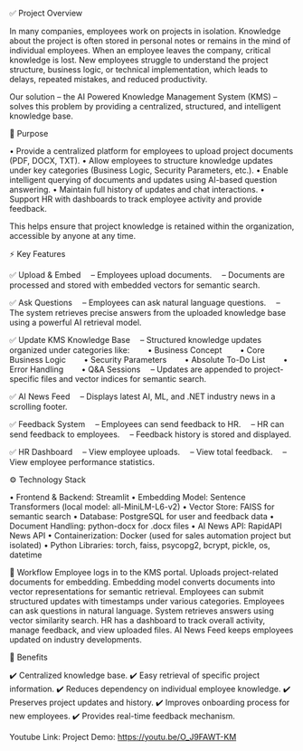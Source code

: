 ✅ Project Overview

In many companies, employees work on projects in isolation. Knowledge about the project is often stored in personal notes or remains in the mind of individual employees.
When an employee leaves the company, critical knowledge is lost. New employees struggle to understand the project structure, business logic, or technical implementation, which leads to delays, repeated mistakes, and reduced productivity.

Our solution – the AI Powered Knowledge Management System (KMS) – solves this problem by providing a centralized, structured, and intelligent knowledge base.

🎯 Purpose

• Provide a centralized platform for employees to upload project documents (PDF, DOCX, TXT).
• Allow employees to structure knowledge updates under key categories (Business Logic, Security Parameters, etc.).
• Enable intelligent querying of documents and updates using AI-based question answering.
• Maintain full history of updates and chat interactions.
• Support HR with dashboards to track employee activity and provide feedback.

This helps ensure that project knowledge is retained within the organization, accessible by anyone at any time.

⚡ Key Features

✅ Upload & Embed
 – Employees upload documents.
 – Documents are processed and stored with embedded vectors for semantic search.

✅ Ask Questions
 – Employees can ask natural language questions.
 – The system retrieves precise answers from the uploaded knowledge base using a powerful AI retrieval model.

✅ Update KMS Knowledge Base
 – Structured knowledge updates organized under categories like:
  • Business Concept
  • Core Business Logic
  • Security Parameters
  • Absolute To-Do List
  • Error Handling
  • Q&A Sessions
 – Updates are appended to project-specific files and vector indices for semantic search.

✅ AI News Feed
 – Displays latest AI, ML, and .NET industry news in a scrolling footer.

✅ Feedback System
 – Employees can send feedback to HR.
 – HR can send feedback to employees.
 – Feedback history is stored and displayed.

✅ HR Dashboard
 – View employee uploads.
 – View total feedback.
 – View employee performance statistics.

⚙️ Technology Stack

• Frontend & Backend: Streamlit
• Embedding Model: Sentence Transformers (local model: all-MiniLM-L6-v2)
• Vector Store: FAISS for semantic search
• Database: PostgreSQL for user and feedback data
• Document Handling: python-docx for .docx files
• AI News API: RapidAPI News API
• Containerization: Docker (used for sales automation project but isolated)
• Python Libraries: torch, faiss, psycopg2, bcrypt, pickle, os, datetime

🚀 Workflow
Employee logs in to the KMS portal.
Uploads project-related documents for embedding.
Embedding model converts documents into vector representations for semantic retrieval.
Employees can submit structured updates with timestamps under various categories.
Employees can ask questions in natural language. System retrieves answers using vector similarity search.
HR has a dashboard to track overall activity, manage feedback, and view uploaded files.
AI News Feed keeps employees updated on industry developments.

🎯 Benefits

✔️ Centralized knowledge base.
✔️ Easy retrieval of specific project information.
✔️ Reduces dependency on individual employee knowledge.
✔️ Preserves project updates and history.
✔️ Improves onboarding process for new employees.
✔️ Provides real-time feedback mechanism.

Youtube Link: 
Project Demo: https://youtu.be/O_J9FAWT-KM
